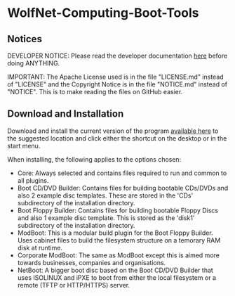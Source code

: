 # WolfNet-Computing-Boot-Tools  
  
## Notices  
  
DEVELOPER NOTICE: Please read the developer documentation [here](/DEVELOPER_README.md) before doing ANYTHING.
  
IMPORTANT: The Apache License used is in the file "LICENSE.md" instead of "LICENSE" and the Copyright Notice is in the file "NOTICE.md" instead of "NOTICE". This is to make reading the files on GitHub easier.  
  
## Download and Installation  
  
Download and install the current version of the program [available here](https://github.com/WolfNet-Computing/WolfNet-Computing-Boot-Tools/releases) to the suggested location and click either the shortcut on the desktop or in the start menu.  
  
When installing, the following applies to the options chosen:  
  
 - Core: Always selected and contains files required to run and common to all plugins.  
 - Boot CD/DVD Builder: Contains files for building bootable CDs/DVDs and also 2 example disc templates. These are stored in the 'CDs' subdirectory of the installation directory.  
 - Boot Floppy Builder: Contains files for building bootable Floppy Discs and also 1 example disc template. This is stored as the 'disk1' subdirectory of the installation directory.  
 - ModBoot: This is a modular build plugin for the Boot Floppy Builder. Uses cabinet files to build the filesystem structure on a temorary RAM disk at runtime.  
 - Corporate ModBoot: The same as ModBoot except this is aimed more towards businesses, companies and organisations.
 - NetBoot: A bigger boot disc based on the Boot CD/DVD Builder that uses ISOLINUX and iPXE to boot from either the local filesystem or a remote (TFTP or HTTP/HTTPS) server.  
